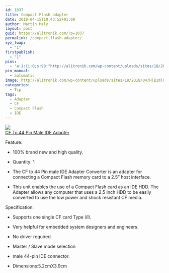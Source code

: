 ```yaml
---
id: 1037
title: Compact Flash adapter
date: 2018-04-15T10:43:52+01:00
author: Martin Maly
layout: post
guid: https://alitronik.com/?p=1037
permalink: /compact-flash-adapter/
xyz_twap:
  - "1"
firstpublish:
  - "1"
pins:
  - 'a:1:{i:0;s:98:"http://alitronik.com/wp-content/uploads/sites/18/2018/04/HTB1ml0XLXXXXXarXXXXq6xXFXXXM-300x300.jpg";}'
pin_manual:
  - automatic
image: http://alitronik.com/wp-content/uploads/sites/18/2018/04/HTB1ml0XLXXXXXarXXXXq6xXFXXXM.jpg
categories:
  - Tip
tags:
  - Adapter
  - CF
  - Compact Flash
  - IDE
---
```

<a href="http://s.click.aliexpress.com/e/EYbEA2Z" target="_parent"><img src="//ae01.alicdn.com/kf/HTB1GCjTRVXXXXa9apXXq6xXFXXX4/Best-Price-font-b-CF-b-font-To-44-Pin-Male-font-b-IDE-b-font.jpg_220x220.jpg" /><span style="display: block;">CF To 44 Pin Male IDE Adapter</span></a>

<p align="left">
  <span data-spm-anchor-id="2114.10010108.1000023.i0.6ce819100FaUYX">Feature</span>:
</p>

  * <p align="left">
      100% brand new and high quality.
    </p>

  * <p align="left">
      Quantity: 1
    </p>

  * <p align="left">
      The CF to 44 Pin male IDE Adapter Converter is an adapter for connecting a Compact Flash memory card to a 2.5&#8221; host interface.
    </p>

  * <p align="left">
      This unit enables the use of a Compact Flash card as an IDE HDD. The Adapter allows any computer that uses a 2.5 Inch HDD to be easily converted to use the low power and shock resistant CF media.
    </p>

<p align="left">
  Specification:
</p>

  * <p align="left">
      Supports one single CF card Type I/II.
    </p>

  * <p align="left">
      Very helpful for embedded system designers and engineers.
    </p>

  * <p align="left">
      No driver required.
    </p>

  * <p align="left">
      Master / Slave mode selection
    </p>

  * <p align="left" data-spm-anchor-id="2114.10010108.1000023.i2.6ce819100FaUYX">
      male 44-pin IDE connector.
    </p>

  * <p align="left" data-spm-anchor-id="2114.10010108.1000023.i1.6ce819100FaUYX">
      Dimensions:5.2cmX3.9cm
    </p>